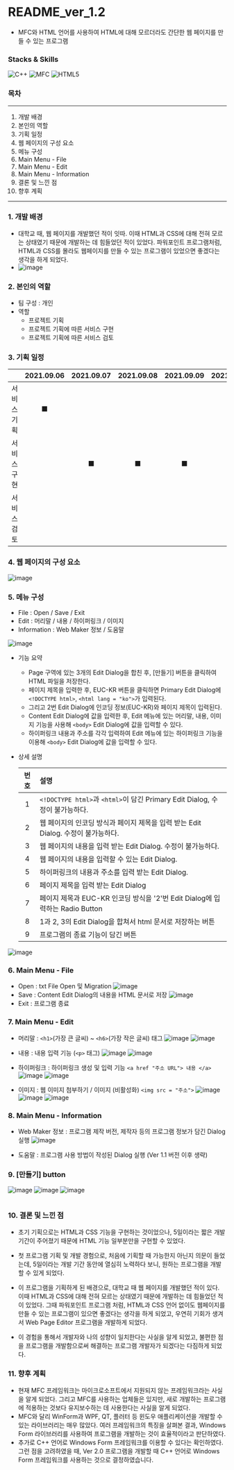 # README_ver_1.2
- MFC와 HTML 언어를 사용하여 HTML에 대해 모르더라도 간단한 웹 페이지를 만들 수 있는 프로그램

### Stacks & Skills
<img alt="C++" src ="https://img.shields.io/badge/C++-00599C.svg?&style=for-the-badge&logo=c%2B%2B&logoColor=white"/>    <img alt="MFC" src ="https://img.shields.io/badge/MFC-5C2D91.svg?&style=for-the-badge&logo=Visual Studio&logoColor=white"/>    <img alt="HTML5" src ="https://img.shields.io/badge/HTML5-E34F26.svg?&style=for-the-badge&logo=HTML5&logoColor=white"/>

### 목차
---
1. 개발 배경
2. 본인의 역할
3. 기획 일정
4. 웹 페이지의 구성 요소
5. 메뉴 구성
6. Main Menu - File
7. Main Menu - Edit
8. Main Menu - Information
9. 결론 및 느낀 점
10. 향후 계획
---

### 1. 개발 배경
* 대학교 때, 웹 페이지를 개발했던 적이 잇따. 이때 HTML과 CSS에 대해 전혀 모르는 상태였기 때문에 개발하는 데 힘들었던 적이 있었다. 파워포인트 프로그램처럼, HTML과 CSS를 몰라도 웹페이지를 만들 수 있는 프로그램이 있었으면 좋겠다는 생각을 하게 되었다.
* ![image](https://user-images.githubusercontent.com/49339278/145723060-6591b86e-91e7-455e-be80-57f36995e4c8.png)


### 2. 본인의 역할
- 팀 구성 : 개인
- 역할
  - 프로젝트 기획
  - 프로젝트 기획에 따른 서비스 구현
  - 프로젝트 기획에 따른 서비스 검토
  
### 3. 기획 일정
| |2021.09.06|2021.09.07|2021.09.08|2021.09.09|2021.09.10|
|:--:|:--:|:--:|:--:|:--:|:--:|
|서비스 기획|■| | | | |
|서비스 구현| |■|■|■| |
|서비스 검토| | | | |■|

### 4. 웹 페이지의 구성 요소
![image](https://user-images.githubusercontent.com/49339278/145723082-15da0197-9239-4da4-8b04-c6c4c8793074.png)

### 5. 메뉴 구성
- File : Open / Save / Exit
- Edit : 머리말 / 내용 / 하이퍼링크 / 이미지
- Information : Web Maker 정보 / 도움말

![image](https://user-images.githubusercontent.com/49339278/145723144-6fdfed07-acd9-41e0-a6dc-84f1e638af14.png)
- 기능 요약
  - Page 구역에 있는 3개의 Edit Dialog을 합친 후, [만들기] 버튼을 클릭하여 HTML 파일을 저장한다.
  - 페이지 제목을 입력한 후, EUC-KR 버튼을 클릭하면 Primary Edit Dialog에 ```<!DOCTYPE html>```, ```<html lang = "ko">```가 입력된다.
  - 그리고 2번 Edit Dialog에 인코딩 정보(EUC-KR)와 페이지 제목이 입력된다.
  - Content Edit Dialog에 값을 입력한 후, Edit 메뉴에 있는 머리말, 내용, 이미지 기능을 사용해 ```<body>``` Edit Dialog에 값을 입력할 수 있다.
  - 하이퍼링크 내용과 주소를 각각 입력하여 Edit 메뉴에 있는 하이퍼링크 기능을 이용해 ```<body>``` Edit Dialog에 값을 입력할 수 있다.
  
- 상세 설명
  
  |번호|설명|
  |:---:|:--|
  |1|```<!DOCTYPE html>```과 ```<html>```이 담긴 Primary Edit Dialog, 수정이 불가능하다.|
  |2|웹 페이지의 인코딩 방식과 페이지 제목을 입력 받는 Edit Dialog. 수정이 불가능하다.|
  |3|웹 페이지의 내용을 입력 받는 Edit Dialog. 수정이 불가능하다.|
  |4|웹 페이지의 내용을 입력할 수 있는 Edit Dialog.|
  |5|하이퍼링크의 내용과 주소를 입력 받는 Edit Dialog.|
  |6|페이지 제목을 입력 받는 Edit Dialog|
  |7|페이지 제목과 EUC-KR 인코딩 방식을 '2'번 Edit Dialog에 입력하는 Radio Button|
  |8|1과 2, 3의 Edit Dialog을 합쳐서 html 문서로 저장하는 버튼|
  |9|프로그램의 종료 기능이 담긴 버튼|
  
![image](https://user-images.githubusercontent.com/49339278/145723347-42c71b6b-3eb4-43bc-8823-709a1d093fbe.png)

### 6. Main Menu - File
- Open : txt File Open 및 Migration
  ![image](https://user-images.githubusercontent.com/49339278/145723398-c3d2d059-9c39-4a68-bbd5-64fe0272794a.png)
- Save : Content Edit Dialog의 내용을 HTML 문서로 저장
  ![image](https://user-images.githubusercontent.com/49339278/147534818-687e7e51-fcc4-4ce8-bcdd-119192131261.png)
- Exit : 프로그램 종료

### 7. Main Menu - Edit
- 머리말 : ```<h1>```(가장 큰 글씨) ~ ```<h6>```(가장 작은 글씨) 태그
![image](https://user-images.githubusercontent.com/49339278/147535014-e941de0f-3f2c-4f5e-8cf9-9ca95f6ff9d7.png)
![image](https://user-images.githubusercontent.com/49339278/147535023-13fb3a1b-f991-4e45-acbd-39351ee43c5d.png)


- 내용 : 내용 입력 기능 (```<p>``` 태그)
![image](https://user-images.githubusercontent.com/49339278/147535055-8df7d09b-9135-4982-8f7f-32d8140a6a30.png)
![image](https://user-images.githubusercontent.com/49339278/147535061-77a5f4a7-9dc2-4006-ac89-6909bcfd6737.png)


- 하이퍼링크 : 하이퍼링크 생성 및 입력 기능 ```<a href "주소 URL"> 내용 </a>```
![image](https://user-images.githubusercontent.com/49339278/147535072-c4d30abf-933c-4793-a936-c7fe4ddd839a.png)
![image](https://user-images.githubusercontent.com/49339278/147535078-494601db-14ed-44e4-92b6-c5062326356a.png)


- 이미지 : 웹 이미지 첨부하기 / 이미지 (비활성화) ```<img src = "주소">```
![image](https://user-images.githubusercontent.com/49339278/147535122-b2327dfa-9370-428a-96ec-347dc513dae7.png)
![image](https://user-images.githubusercontent.com/49339278/147535128-3858140f-e88f-40b6-988a-1b5f08be278f.png)
![image](https://user-images.githubusercontent.com/49339278/147535132-a1fd5038-31cc-4d10-96e0-2f958da07899.png)

### 8. Main Menu - Information
- Web Maker 정보 : 프로그램 제작 버전, 제작자 등의 프로그램 정보가 담긴 Dialog 실행
![image](https://user-images.githubusercontent.com/49339278/147535310-cdfe38cb-cc29-4fac-baea-d5011a6c08dd.png)

- 도움말 : 프로그램 사용 방법이 작성된 Dialog 실행 (Ver 1.1 버전 이후 생략)

### 9. [만들기] button
![image](https://user-images.githubusercontent.com/49339278/147535430-c1005196-4b7d-4555-bd44-34558fe3db65.png)
![image](https://user-images.githubusercontent.com/49339278/147535435-c2536b4f-d186-49c6-b552-91df395b0628.png)
![image](https://user-images.githubusercontent.com/49339278/147535442-03f6fdd9-e0b3-45dc-a631-0981c1828be0.png)
```C++

```

### 10. 결론 및 느낀 점
- 초기 기획으로는 HTML과 CSS 기능을 구현하는 것이었으나, 5일이라는 짧은 개발 기간이 주어졌기 때문에 HTML 기능 일부분만을 구현할 수 있었다. 
- 첫 프로그램 기획 및 개발 경험으로, 처음에 기획할 때 가능한지 아닌지 의문이 들었는데, 5일이라는 개발 기간 동안에 열심히 노력하다 보니, 원하는 프로그램을 개발할 수 있게 되었다.

- 이 프로그램을 기획하게 된 배경으로, 대학교 때 웹 페이지를 개발했던 적이 있다. 이때 HTML과 CSS에 대해 전혀 모르는 상태였기 때문에 개발하는 데 힘들었던 적이 있었다. 그때 파워포인트 프로그램 처럼, HTML과 CSS 언어 없이도 웹페이지를 만들 수 있는 프로그램이 있으면 좋겠다는 생각을 하게 되었고, 우연히 기회가 생겨서 Web Page Editor 프로그램을 개발하게 되었다.

- 이 경험을 통해서 개발자와 나의 성향이 일치한다는 사실을 알게 되었고, 불편한 점을 프로그램을 개발함으로써 해결하는 프로그램 개발자가 되겠다는 다짐하게 되었다.

### 11. 향후 계획
- 현재 MFC 프레임워크는 마이크로소프트에서 지원되지 않는 프레임워크라는 사실을 알게 되었다. 그리고 MFC를 사용하는 업체들은 있지만, 새로 개발하는 프로그램에 적용하는 것보다 유지보수하는 데 사용한다는 사실을 알게 되었다.
- MFC와 달리 WinForm과 WPF, QT, 플러터 등 윈도우 애플리케이션을 개발할 수 있는 라이브러리는 매우 많았다. 여러 프레임워크의 특징을 살펴본 결과, Windows Form 라이브러리를 사용하여 프로그램을 개발하는 것이 효율적이라고 판단하였다.
- 추가로 C++ 언어로 Windows Form 프레임워크를 이용할 수 있다는 확인하였다. 그런 점을 고려하였을 때, Ver 2.0 프로그램을 개발할 때 C++ 언어로 Windows Form 프레임워크를 사용하는 것으로 결정하였습니다.
